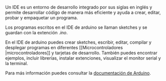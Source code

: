 
Un IDE es un entorno de desarrollo integrado por sus siglas en inglés y permite desarrollar código de manera más eficiente y ayuda a crear, editar, probar y empaquetar un programa.

Los programas escritos en el IDE de arduino se llaman sketches y se guardan con la extención .*ino*.

En el IDE de arduino puedes crear sketches, escribir, editar, compilar y desplegar programas en diferentes [[Microcontroladores |microcontroladores]]  y tarjetas de desarrollo.
También puedes encontrar ejemplos, incluir librerías, instalar extenciones, visualizar el monitor serial y la terminal.

Para más información puedes consultar la [documentación de Arduino](https://docs.arduino.cc/software/ide-v1/tutorials/arduino-ide-v1-basics).
